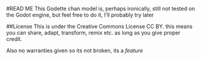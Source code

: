 #READ ME
This Godette chan model is, perhaps ironically, still not tested on the Godot engine, but feel free to do it, I'll probably try later

##License
This is under the Creative Commons License CC BY.
this means you can share, adapt, transform, remix etc. as long as you give proper credit.

Also no warranties given so its not broken, its a *feature*
